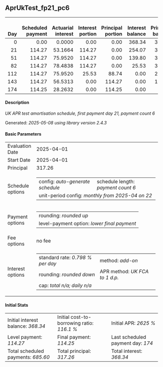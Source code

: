 <h2>AprUkTest_fp21_pc6</h2>
<table>
    <thead style="vertical-align: bottom;">
        <th style="text-align: right;">Day</th>
        <th style="text-align: right;">Scheduled payment</th>
        <th style="text-align: right;">Actuarial interest</th>
        <th style="text-align: right;">Interest portion</th>
        <th style="text-align: right;">Principal portion</th>
        <th style="text-align: right;">Interest balance</th>
        <th style="text-align: right;">Principal balance</th>
        <th style="text-align: right;">Total actuarial interest</th>
        <th style="text-align: right;">Total interest</th>
        <th style="text-align: right;">Total principal</th>
    </thead>
    <tr style="text-align: right;">
        <td class="ci00">0</td>
        <td class="ci01" style="white-space: nowrap;">0.00</td>
        <td class="ci02">0.0000</td>
        <td class="ci03">0.00</td>
        <td class="ci04">0.00</td>
        <td class="ci05">368.34</td>
        <td class="ci06">317.26</td>
        <td class="ci07">0.0000</td>
        <td class="ci08">0.00</td>
        <td class="ci09">0.00</td>
    </tr>
    <tr style="text-align: right;">
        <td class="ci00">21</td>
        <td class="ci01" style="white-space: nowrap;">114.27</td>
        <td class="ci02">53.1664</td>
        <td class="ci03">114.27</td>
        <td class="ci04">0.00</td>
        <td class="ci05">254.07</td>
        <td class="ci06">317.26</td>
        <td class="ci07">53.1664</td>
        <td class="ci08">114.27</td>
        <td class="ci09">0.00</td>
    </tr>
    <tr style="text-align: right;">
        <td class="ci00">51</td>
        <td class="ci01" style="white-space: nowrap;">114.27</td>
        <td class="ci02">75.9520</td>
        <td class="ci03">114.27</td>
        <td class="ci04">0.00</td>
        <td class="ci05">139.80</td>
        <td class="ci06">317.26</td>
        <td class="ci07">129.1185</td>
        <td class="ci08">228.54</td>
        <td class="ci09">0.00</td>
    </tr>
    <tr style="text-align: right;">
        <td class="ci00">82</td>
        <td class="ci01" style="white-space: nowrap;">114.27</td>
        <td class="ci02">78.4838</td>
        <td class="ci03">114.27</td>
        <td class="ci04">0.00</td>
        <td class="ci05">25.53</td>
        <td class="ci06">317.26</td>
        <td class="ci07">207.6023</td>
        <td class="ci08">342.81</td>
        <td class="ci09">0.00</td>
    </tr>
    <tr style="text-align: right;">
        <td class="ci00">112</td>
        <td class="ci01" style="white-space: nowrap;">114.27</td>
        <td class="ci02">75.9520</td>
        <td class="ci03">25.53</td>
        <td class="ci04">88.74</td>
        <td class="ci05">0.00</td>
        <td class="ci06">228.52</td>
        <td class="ci07">283.5543</td>
        <td class="ci08">368.34</td>
        <td class="ci09">88.74</td>
    </tr>
    <tr style="text-align: right;">
        <td class="ci00">143</td>
        <td class="ci01" style="white-space: nowrap;">114.27</td>
        <td class="ci02">56.5313</td>
        <td class="ci03">0.00</td>
        <td class="ci04">114.27</td>
        <td class="ci05">0.00</td>
        <td class="ci06">114.25</td>
        <td class="ci07">340.0856</td>
        <td class="ci08">368.34</td>
        <td class="ci09">203.01</td>
    </tr>
    <tr style="text-align: right;">
        <td class="ci00">174</td>
        <td class="ci01" style="white-space: nowrap;">114.25</td>
        <td class="ci02">28.2632</td>
        <td class="ci03">0.00</td>
        <td class="ci04">114.25</td>
        <td class="ci05">0.00</td>
        <td class="ci06">0.00</td>
        <td class="ci07">368.3487</td>
        <td class="ci08">368.34</td>
        <td class="ci09">317.26</td>
    </tr>
</table>
<h4>Description</h4>
<p><i>UK APR test amortisation schedule, first payment day 21, payment count 6</i></p>
<p>Generated: <i>2025-05-08 using library version 2.4.3</i></p>
<h4>Basic Parameters</h4>
<table>
    <tr>
        <td>Evaluation Date</td>
        <td>2025-04-01</td>
    </tr>
    <tr>
        <td>Start Date</td>
        <td>2025-04-01</td>
    </tr>
    <tr>
        <td>Principal</td>
        <td>317.26</td>
    </tr>
    <tr>
        <td>Schedule options</td>
        <td>
            <table>
                <tr>
                    <td>config: <i>auto-generate schedule</i></td>
                    <td>schedule length: <i><i>payment count</i> 6</i></td>
                </tr>
                <tr>
                    <td colspan="2" style="white-space: nowrap;">unit-period config: <i>monthly from 2025-04 on 22</i></td>
                </tr>
            </table>
        </td>
    </tr>
    <tr>
        <td>Payment options</td>
        <td>
            <table>
                <tr>
                    <td>rounding: <i>rounded up</i></td>
                </tr>
                <tr>
                    <td>level-payment option: <i>lower&nbsp;final&nbsp;payment</i></td>
                </tr>
            </table>
        </td>
    </tr>
    <tr>
        <td>Fee options</td>
        <td>no fee
        </td>
    </tr>
    <tr>
        <td>Interest options</td>
        <td>
            <table>
                <tr>
                    <td>standard rate: <i>0.798 % per day</i></td>
                    <td>method: <i>add-on</i></td>
                </tr>
                <tr>
                    <td>rounding: <i>rounded down</i></td>
                    <td>APR method: <i>UK FCA to 1 d.p.</i></td>
                </tr>
                <tr>
                    <td colspan="2">cap: <i>total <i>n/a</i>; daily <i>n/a</i></td>
                </tr>
            </table>
        </td>
    </tr>
</table>
<h4>Initial Stats</h4>
<table>
    <tr>
        <td>Initial interest balance: <i>368.34</i></td>
        <td>Initial cost-to-borrowing ratio: <i>116.1 %</i></td>
        <td>Initial APR: <i>2625 %</i></td>
    </tr>
    <tr>
        <td>Level payment: <i>114.27</i></td>
        <td>Final payment: <i>114.25</i></td>
        <td>Last scheduled payment day: <i>174</i></td>
    </tr>
    <tr>
        <td>Total scheduled payments: <i>685.60</i></td>
        <td>Total principal: <i>317.26</i></td>
        <td>Total interest: <i>368.34</i></td>
    </tr>
</table>